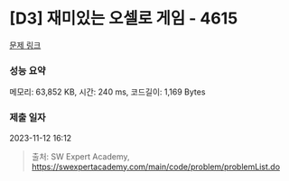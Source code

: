 # [D3] 재미있는 오셀로 게임 - 4615 

[문제 링크](https://swexpertacademy.com/main/code/problem/problemDetail.do?contestProbId=AWQmA4uK8ygDFAXj) 

### 성능 요약

메모리: 63,852 KB, 시간: 240 ms, 코드길이: 1,169 Bytes

### 제출 일자

2023-11-12 16:12



> 출처: SW Expert Academy, https://swexpertacademy.com/main/code/problem/problemList.do